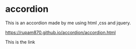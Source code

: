 # accordion
This is an accordion made by me using html ,css and jquery.

https://rupam870.github.io/accordion/accordion.html

This is the link

